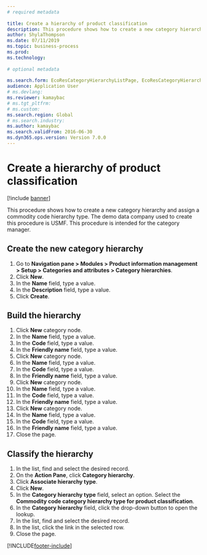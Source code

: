 ```yaml
--- 
# required metadata 
 
title: Create a hierarchy of product classification
description: This procedure shows how to create a new category hierarchy and assign a commodity code hierarchy type. 
author: ShylaThompson
ms.date: 07/11/2019
ms.topic: business-process 
ms.prod:  
ms.technology:  
 
# optional metadata 
 
ms.search.form: EcoResCategoryHierarchyListPage, EcoResCategoryHierarchyCreate, EcoResCategory, EcoResCategoryHierarchyRole, EcoResProductCategory, EcoResCategorySearchList, EcoResCategoryHierarchyFactbox, EcoResCategoryFriendlyName, EcoResCategoryAddProduct   
audience: Application User 
# ms.devlang:  
ms.reviewer: kamaybac
# ms.tgt_pltfrm:  
# ms.custom:  
ms.search.region: Global
# ms.search.industry: 
ms.author: kamaybac
ms.search.validFrom: 2016-06-30 
ms.dyn365.ops.version: Version 7.0.0 
---
```

# Create a hierarchy of product classification

[!include [banner](../../includes/banner.md)]

This procedure shows how to create a new category hierarchy and assign a commodity code hierarchy type. The demo data company used to create this procedure is USMF. This procedure is intended for the category manager.


## Create the new category hierarchy
1. Go to **Navigation pane > Modules > Product information management > Setup > Categories and attributes > Category hierarchies**.
2. Click **New**.
3. In the **Name** field, type a value.
4. In the **Description** field, type a value.
5. Click **Create**.

## Build the hierarchy
1. Click **New** category node.
2. In the **Name** field, type a value.
3. In the **Code** field, type a value.
4. In the **Friendly name** field, type a value.
5. Click **New** category node.
6. In the **Name** field, type a value.
7. In the **Code** field, type a value.
8. In the **Friendly name** field, type a value.
9. Click **New** category node.
10. In the **Name** field, type a value.
11. In the **Code** field, type a value.
12. In the **Friendly name** field, type a value.
13. Click **New** category node.
14. In the **Name** field, type a value.
15. In the **Code** field, type a value.
16. In the **Friendly name** field, type a value.
17. Close the page.

## Classify the hierarchy
1. In the list, find and select the desired record.
2. On the **Action Pane**, click **Category hierarchy**.
3. Click **Associate hierarchy type**.
4. Click **New**.
5. In the **Category hierarchy type** field, select an option. Select the **Commodity code category hierarchy type for product classification**.  
6. In the **Category hierarchy** field, click the drop-down button to open the lookup.
7. In the list, find and select the desired record.
8. In the list, click the link in the selected row.
9. Close the page.



[!INCLUDE[footer-include](../../../includes/footer-banner.md)]